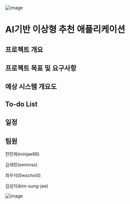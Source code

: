 ![image](https://user-images.githubusercontent.com/85841791/221329070-b28a58e9-2aab-4e9c-b2e7-568839fa424e.png)


# AI기반 이상형 추천 애플리케이션

## 프로젝트 개요

## 프로젝트 목표 및 요구사항

## 예상 시스템 개요도

## To-do List

## 일정

## 팀원

천민재(minjae88)

김세민(seminss)

최우석(0wschoi0)

김성지(kim-sung-jee)



![image](https://user-images.githubusercontent.com/85841791/221329325-42524824-138f-4e2d-b370-512163691569.png)
